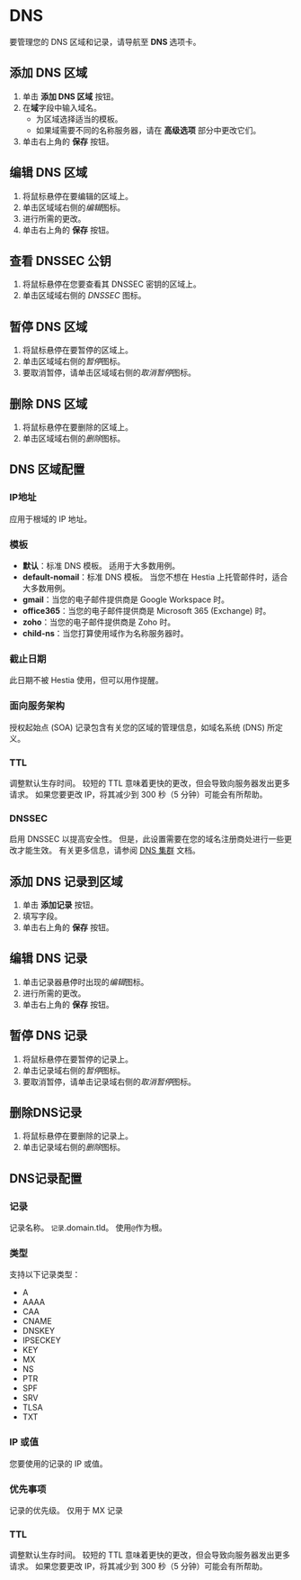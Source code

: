 # DNS

要管理您的 DNS 区域和记录，请导航至 **DNS <i class="fas fa-fw fa-atlas"></i>** 选项卡。

## 添加 DNS 区域

1. 单击 **<i class="fas fa-fw fa-plus-circle"></i> 添加 DNS 区域** 按钮。
2. 在**域**字段中输入域名。
    - 为区域选择适当的模板。
    - 如果域需要不同的名称服务器，请在 **高级选项** 部分中更改它们。
3. 单击右上角的 **<i class="fas fa-fw fa-save"></i> 保存** 按钮。

## 编辑 DNS 区域

1. 将鼠标悬停在要编辑的区域上。
2. 单击区域域右侧的<i class="fas fa-fw fa-pencil-alt"><span class="visually-hidden">编辑</span></i>图标。
3. 进行所需的更改。
4. 单击右上角的 **<i class="fas fa-fw fa-save"></i> 保存** 按钮。

## 查看 DNSSEC 公钥

1. 将鼠标悬停在您要查看其 DNSSEC 密钥的区域上。
2. 单击区域域右侧的 <i class="fas fa-fw fa-key"><span class="visually-hidden">DNSSEC</span></i> 图标。

## 暂停 DNS 区域

1. 将鼠标悬停在要暂停的区域上。
2. 单击区域域右侧的<i class="fas fa-fw fa-pause"><span class="visually-hidden">暂停</span></i>图标。
3. 要取消暂停，请单击区域域右侧的<i class="fas fa-fw fa-play"><span class="visually-hidden">取消暂停</span></i>图标。

## 删除 DNS 区域

1. 将鼠标悬停在要删除的区域上。
2. 单击区域域右侧的<i class="fas fa-fw fa-trash"><span class="visually-hidden">删除</span></i>图标。

## DNS 区域配置

### IP地址

应用于根域的 IP 地址。

### 模板

- **默认**：标准 DNS 模板。 适用于大多数用例。
- **default-nomail**：标准 DNS 模板。 当您不想在 Hestia 上托管邮件时，适合大多数用例。
- **gmail**：当您的电子邮件提供商是 Google Workspace 时。
- **office365**：当您的电子邮件提供商是 Microsoft 365 (Exchange) 时。
- **zoho**：当您的电子邮件提供商是 Zoho 时。
- **child-ns**：当您打算使用域作为名称服务器时。

### 截止日期

此日期不被 Hestia 使用，但可以用作提醒。

### 面向服务架构

授权起始点 (SOA) 记录包含有关您的区域的管理信息，如域名系统 (DNS) 所定义。

### TTL

调整默认生存时间。 较短的 TTL 意味着更快的更改，但会导致向服务器发出更多请求。 如果您要更改 IP，将其减少到 300 秒（5 分钟）可能会有所帮助。

### DNSSEC

启用 DNSSEC 以提高安全性。 但是，此设置需要在您的域名注册商处进行一些更改才能生效。 有关更多信息，请参阅 [DNS 集群](../server-administration/dns) 文档。

## 添加 DNS 记录到区域

1. 单击 **<i class="fas fa-fw fa-plus-circle"></i> 添加记录** 按钮。
2. 填写字段。
3. 单击右上角的 **<i class="fas fa-fw fa-save"></i> 保存** 按钮。

## 编辑 DNS 记录

1. 单击记录器悬停时出现的<i class="fas fa-fw fa-pencil-alt"><span class="visually-hidden">编辑</span></i>图标。
2. 进行所需的更改。
3. 单击右上角的 **<i class="fas fa-fw fa-save"></i> 保存** 按钮。

## 暂停 DNS 记录

1. 将鼠标悬停在要暂停的记录上。
2. 单击记录域右侧的<i class="fas fa-fw fa-pause"><span class="visually-hidden">暂停</span></i>图标。
3. 要取消暂停，请单击记录域右侧的<i class="fas fa-fw fa-play"><span class="visually-hidden">取消暂停</span></i>图标。

## 删除DNS记录

1. 将鼠标悬停在要删除的记录上。
2. 单击记录域右侧的<i class="fas fa-fw fa-trash"><span class="visually-hidden">删除</span></i>图标。

## DNS记录配置

### 记录

记录名称。 `记录`.domain.tld。 使用`@`作为根。

### 类型

支持以下记录类型：

- A
- AAAA
- CAA
- CNAME
- DNSKEY
- IPSECKEY
- KEY
- MX
- NS
- PTR
- SPF
- SRV
- TLSA
- TXT

### IP 或值

您要使用的记录的 IP 或值。

### 优先事项

记录的优先级。 仅用于 MX 记录

### TTL

调整默认生存时间。 较短的 TTL 意味着更快的更改，但会导致向服务器发出更多请求。 如果您要更改 IP，将其减少到 300 秒（5 分钟）可能会有所帮助。
